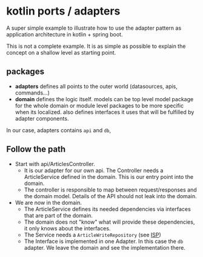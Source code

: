 # kotlin ports / adapters

A super simple example to illustrate how to use the adapter pattern as application architecture in kotlin + spring boot.

This is not a complete example. It is as simple as possible to explain the concept on a shallow level as starting point.

## packages

- **adapters** defines all points to the outer world (datasources, apis, commands...)
- **domain** defines the logic itself. models can be top level model package for the whole domain or module level packages to be more specific when its localized. also defines interfaces it uses that will be fulfilled by adapter components.


In our case, adapters contains `api` and `db`,

## Follow the path

- Start with api/ArticlesController.
    - It is our adapter for our own api. The Controller needs a ArticleService defined in the domain. This is our entry point into the domain.
    - The controller is responsible to map between request/responses and the domain model. Details of the API should not leak into the domain. 
- We are now in the domain.
    - The ArticleService defines its needed dependencies via interfaces that are part of the domain.
    - The domain does not "know" what will provide these dependencies, it only knows about the interfaces.
    - The Service needs a `ArticleWriteRepository` (see [ISP](https://en.wikipedia.org/wiki/Interface_segregation_principle))
    - The Interface is implemented in one Adapter. In this case the `db` adapter. We leave the domain and see the implementation there.
